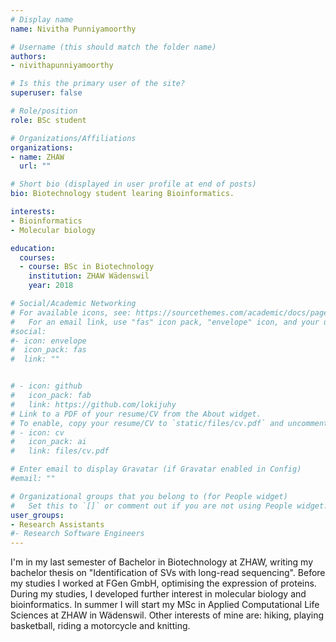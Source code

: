 ```yaml
---
# Display name
name: Nivitha Punniyamoorthy

# Username (this should match the folder name)
authors:
- nivithapunniyamoorthy

# Is this the primary user of the site?
superuser: false

# Role/position
role: BSc student

# Organizations/Affiliations
organizations:
- name: ZHAW
  url: ""

# Short bio (displayed in user profile at end of posts)
bio: Biotechnology student learing Bioinformatics.

interests:
- Bioinformatics
- Molecular biology

education:
  courses:
  - course: BSc in Biotechnology
    institution: ZHAW Wädenswil
    year: 2018

# Social/Academic Networking
# For available icons, see: https://sourcethemes.com/academic/docs/page-builder/#icons
#   For an email link, use "fas" icon pack, "envelope" icon, and your uzh email up to before the '@'.
#social:
#- icon: envelope
#  icon_pack: fas
#  link: ""


# - icon: github
#   icon_pack: fab
#   link: https://github.com/lokijuhy
# Link to a PDF of your resume/CV from the About widget.
# To enable, copy your resume/CV to `static/files/cv.pdf` and uncomment the lines below.
# - icon: cv
#   icon_pack: ai
#   link: files/cv.pdf

# Enter email to display Gravatar (if Gravatar enabled in Config)
#email: ""

# Organizational groups that you belong to (for People widget)
#   Set this to `[]` or comment out if you are not using People widget.
user_groups:
- Research Assistants
#- Research Software Engineers
---
```


I'm in my last semester of Bachelor in Biotechnology at ZHAW, writing my bachelor thesis on "Identification of SVs with long-read sequencing". Before my studies I worked at FGen GmbH, optimising the expression of proteins. During my studies, I developed further interest in molecular biology and bioinformatics. In summer I will start my MSc in Applied Computational Life Sciences at ZHAW in Wädenswil.
Other interests of mine are: hiking, playing basketball, riding a motorcycle and knitting.


